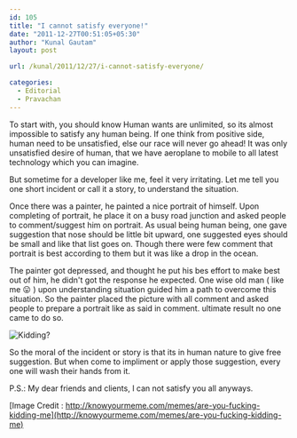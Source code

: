 ```yaml
---
id: 105
title: "I cannot satisfy everyone!"
date: "2011-12-27T00:51:05+05:30"
author: "Kunal Gautam"
layout: post

url: /kunal/2011/12/27/i-cannot-satisfy-everyone/

categories:
  - Editorial
  - Pravachan
---
```


To start with, you should know Human wants are unlimited, so its almost impossible to satisfy any human being. If one think from positive side, human need to be unsatisfied, else our race will never go ahead! It was only unsatisfied desire of human, that we have aeroplane to mobile to all latest technology which you can imagine.

But sometime for a developer like me, feel it very irritating. Let me tell you one short incident or call it a story, to understand the situation.

Once there was a painter, he painted a nice portrait of himself. Upon completing of portrait, he place it on a busy road junction and asked people to comment/suggest him on portrait. As usual being human being, one gave suggestion that nose should be little bit upward, one suggested eyes should be small and like that list goes on. Though there were few comment that portrait is best according to them but it was like a drop in the ocean.

The painter got depressed, and thought he put his bes effort to make best out of him, he didn't got the response he expected. One wise old man ( like me 😛 ) upon understanding situation guided him a path to overcome this situation. So the painter placed the picture with all comment and asked people to prepare a portrait like as said in comment. ultimate result no one came to do so.

![](/post/105/kidding-meme.png "Kidding?")

So the moral of the incident or story is that its in human nature to give free suggestion. But when come to impliment or apply those suggestion, every one will wash their hands from it.

P.S.: My dear friends and clients, I can not satisfy you all anyways.

[Image Credit : http://knowyourmeme.com/memes/are-you-fucking-kidding-me](http://knowyourmeme.com/memes/are-you-fucking-kidding-me)
